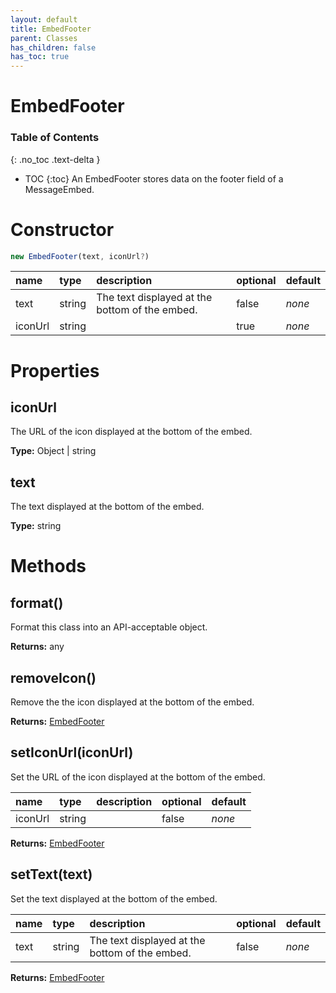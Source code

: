 ```yaml
---
layout: default
title: EmbedFooter
parent: Classes
has_children: false
has_toc: true
---
```


# EmbedFooter
### Table of Contents
{: .no_toc .text-delta }

- TOC
{:toc}
An EmbedFooter stores data on the footer field of
a MessageEmbed.
# Constructor
```js
new EmbedFooter(text, iconUrl?)
```

| name | type | description | optional | default |
|:-----|:-----|:------------|:---------|:--------|
| text | string | The text displayed at the bottom of the embed. | false | *none* |
| iconUrl | string |   | true | *none* |

# Properties
## iconUrl
The URL of the icon displayed at the bottom of the
embed.

**Type:** Object | string

## text
The text displayed at the bottom of the embed.

**Type:** string

# Methods
## format()
Format this class into an API-acceptable object.

**Returns:** any

## removeIcon()
Remove the the icon displayed at the bottom of the
embed.

**Returns:** [EmbedFooter](/classes/EmbedFooter)

## setIconUrl(iconUrl)
Set the URL of the icon displayed at the bottom of the
embed.

| name | type | description | optional | default |
|:-----|:-----|:------------|:---------|:--------|
| iconUrl | string |   | false | *none* |

**Returns:** [EmbedFooter](/classes/EmbedFooter)

## setText(text)
Set the text displayed at the bottom of the embed.

| name | type | description | optional | default |
|:-----|:-----|:------------|:---------|:--------|
| text | string | The text displayed at the bottom of the embed. | false | *none* |

**Returns:** [EmbedFooter](/classes/EmbedFooter)

